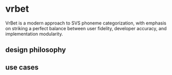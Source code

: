 # vrbet
VrBet is a modern approach to SVS phoneme categorization, with emphasis on striking a perfect balance between user fidelity, developer accuracy, and implementation modularity.

## design philosophy

## use cases
